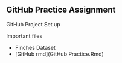 ## GitHub Practice Assignment

GitHub Project Set up

Important files

- Finches Dataset
- [GitHub rmd](GitHub Practice.Rmd)

